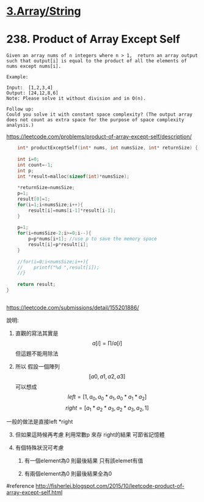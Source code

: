 # [3.Array/String](/arraystring.md)


# 238. Product of Array Except Self

    Given an array nums of n integers where n > 1,  return an array output such that output[i] is equal to the product of all the elements of nums except nums[i].
    
    Example:
    
    Input:  [1,2,3,4]
    Output: [24,12,8,6]
    Note: Please solve it without division and in O(n).
    
    Follow up:
    Could you solve it with constant space complexity? (The output array does not count as extra space for the purpose of space complexity analysis.)


https://leetcode.com/problems/product-of-array-except-self/description/
    
    
    
```c
    int* productExceptSelf(int* nums, int numsSize, int* returnSize) {
    
    int i=0;
    int count=-1;
    int p;
    int *result=malloc(sizeof(int)*numsSize);
    
    *returnSize=numsSize;
    p=1;
    result[0]=1;
    for(i=1;i<numsSize;i++){
        result[i]=nums[i-1]*result[i-1];
    }   
    
    p=1;
    for(i=numsSize-2;i>=0;i--){
        p=p*nums[i+1]; //use p to save the memory space
        result[i]=p*result[i];
    }
    
    //for(i=0;i<numsSize;i++){
    //    printf("%d ",result[i]);
    //}
    
    return result; 
}
    
```
https://leetcode.com/submissions/detail/155201886/



說明: 

1. 直觀的寫法其實是 $$ a[i]= \prod/a[i]$$
但這題不能用除法

2. 所以 假設一個陣列
 $$ [a0,a1,a2,a3] $$
 可以想成 
$$left=[1, a_0, a_0*a_1, a_0*a_1*a_2]$$
$$right=[a_1*a_2*a_3, a_2*a_3, a_2, 1 ]$$

 一般的做法是直接left *right

3. 但如果這時候再考慮 利用常數p 來存 right的結果 可節省記憶體

4. 有個特殊狀況可考慮
   
   1. 有一個element為0
   則最後結果 只有該elemet有值

   2. 有兩個element為0
   則最後結果全為0
   
#reference
http://fisherlei.blogspot.com/2015/10/leetcode-product-of-array-except-self.html
